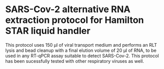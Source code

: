 # SARS-Cov-2 alternative RNA extraction protocol for Hamilton STAR liquid handler

This protocol uses 150 µl of viral transport medium and performs an RLT lysis and bead cleanup with a final elution volume of 20 µl of RNA, to be used in any RT-qPCR assay suitable to detect SARS-Cov-2. This protocol has been sucessfully tested with other respiratory viruses as well.
